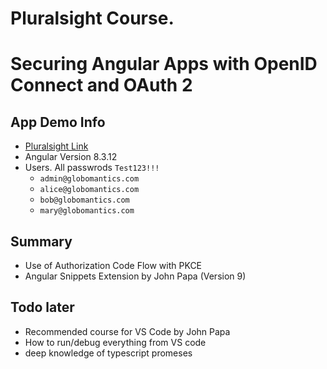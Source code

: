# Pluralsight Course.
# Securing Angular Apps with OpenID Connect and OAuth 2

## App Demo Info
* [Pluralsight Link](https://app.pluralsight.com/library/courses/openid-and-oauth2-securing-angular-apps/table-of-contents)
* Angular Version 8.3.12
* Users. All passwrods `Test123!!!`
    * `admin@globomantics.com`
    * `alice@globomantics.com`
    * `bob@globomantics.com`
    * `mary@globomantics.com`

## Summary

* Use of Authorization Code Flow with PKCE
* Angular Snippets Extension by John Papa (Version 9)



## Todo later

* Recommended course for VS Code by John Papa
* How to run/debug everything from VS code
* deep knowledge of typescript promeses

